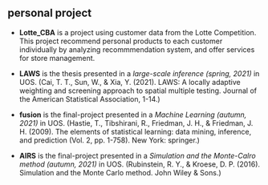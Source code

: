 ## personal project

* **Lotte_CBA** is a project using customer data from the Lotte Competition. This project recommend personal products to each customer individually by analyzing recommmendation system, and offer services for store management. 

* **LAWS** is the thesis presented in a *large-scale inference (spring, 2021)* in  UOS. (Cai, T. T., Sun, W., & Xia, Y. (2021). LAWS: A locally adaptive weighting and screening approach to spatial multiple testing. Journal of the American Statistical Association, 1-14.)

* **fusion** is the final-project presented in a *Machine Learning (autumn, 2021)* in UOS. (Hastie, T., Tibshirani, R., Friedman, J. H., & Friedman, J. H. (2009). The elements of statistical learning: data mining, inference, and prediction (Vol. 2, pp. 1-758). New York: springer.)

* **AIRS** is the final-project presented in a *Simulation and the Monte-Calro method (autumn, 2021)* in  UOS. (Rubinstein, R. Y., & Kroese, D. P. (2016). Simulation and the Monte Carlo method. John Wiley & Sons.)
